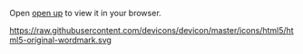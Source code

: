 

Open [open up](http://localhost:3000) to view it in your browser.


https://raw.githubusercontent.com/devicons/devicon/master/icons/html5/html5-original-wordmark.svg
